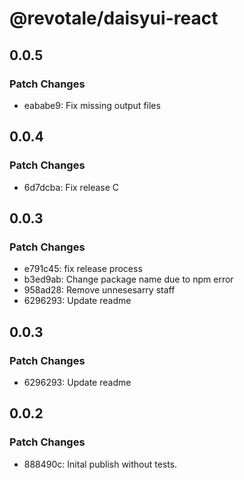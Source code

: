 # @revotale/daisyui-react

## 0.0.5

### Patch Changes

- eababe9: Fix missing output files

## 0.0.4

### Patch Changes

- 6d7dcba: Fix release C

## 0.0.3

### Patch Changes

- e791c45: fix release process
- b3ed9ab: Change package name due to npm error
- 958ad28: Remove unnesesarry staff
- 6296293: Update readme

## 0.0.3

### Patch Changes

- 6296293: Update readme

## 0.0.2

### Patch Changes

- 888490c: Inital publish without tests.
